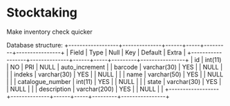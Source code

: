 # Stocktaking

Make inventory check quicker

Database structure:
+------------------+--------------+------+-----+---------+----------------+
| Field            | Type         | Null | Key | Default | Extra          |
+------------------+--------------+------+-----+---------+----------------+
| id               | int(11)      | NO   | PRI | NULL    | auto_increment |
| barcode          | varchar(30)  | YES  |     | NULL    |                |
| indeks           | varchar(30)  | YES  |     | NULL    |                |
| name             | varchar(50)  | YES  |     | NULL    |                |
| catalogue_number | int(11)      | YES  |     | NULL    |                |
| state            | varchar(30)  | YES  |     | NULL    |                |
| description      | varchar(200) | YES  |     | NULL    |                |
+------------------+--------------+------+-----+---------+----------------+
